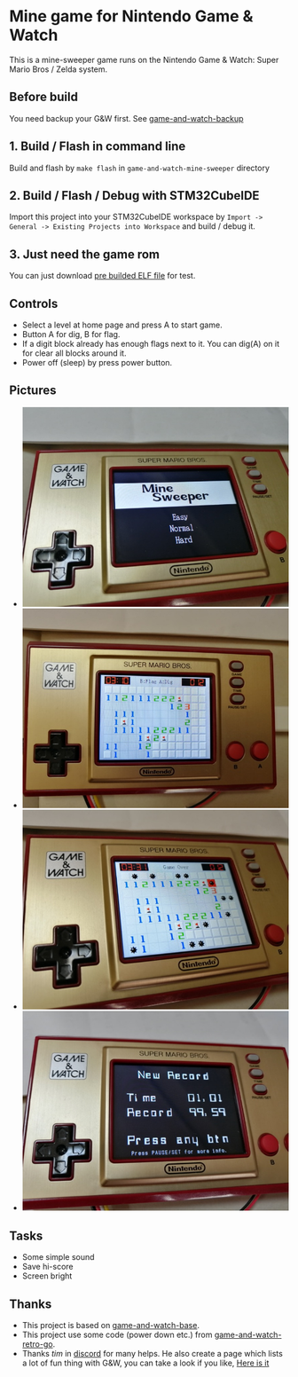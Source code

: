 # Mine game for Nintendo Game &amp; Watch
This is a mine-sweeper game runs on the Nintendo Game &amp; Watch: Super Mario Bros / Zelda system.

## Before build
You need backup your G&W first. See [game-and-watch-backup](https://github.com/ghidraninja/game-and-watch-backup)
## 1. Build / Flash in command line
Build and flash by `make flash` in `game-and-watch-mine-sweeper` directory

## 2. Build / Flash / Debug with STM32CubeIDE
Import this project into your STM32CubeIDE workspace by `Import -> General -> Existing Projects into Workspace` and build / debug it.

## 3. Just need the game rom
You can just download [pre builded ELF file](./Release/gw_mine_sweeper.elf) for test.

## Controls
- Select a level at home page and press A to start game.
- Button A for dig, B for flag.
- If a digit block already has enough flags next to it. You can dig(A) on it for clear all blocks around it.
- Power off (sleep) by press power button.

## Pictures
- ![Home](./Pics/home.jpg)
- ![Game](./Pics/game.jpg)
- ![Boom](./Pics/boom.jpg)
- ![GameOver](./Pics/gameover.jpg)

## Tasks
- Some simple sound
- Save hi-score
- Screen bright

## Thanks
- This project is based on [game-and-watch-base](https://github.com/ghidraninja/game-and-watch-base).
- This project use some code (power down etc.) from [game-and-watch-retro-go](https://github.com/kbeckmann/game-and-watch-retro-go).
- Thanks _tim_ in [discord](https://discord.gg/Zks9wsscK3) for many helps. He also create a page which lists a lot of fun thing with G&W, you can take a look if you like, [Here is it](https://www.schuerewegen.tk/gnw/)